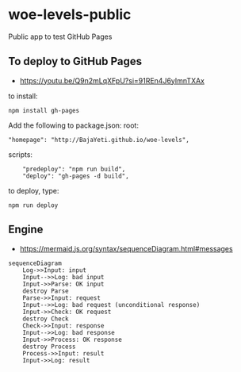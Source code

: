 # woe-levels-public
Public app to test GitHub Pages

## To deploy to GitHub Pages
 - https://youtu.be/Q9n2mLqXFpU?si=91REn4J6yImnTXAx

to install:
```
npm install gh-pages
```

Add the following to package.json:
root:
```
"homepage": "http://BajaYeti.github.io/woe-levels",
```


scripts:
```
    "predeploy": "npm run build",
    "deploy": "gh-pages -d build",
```

to deploy, type:
```
npm run deploy
```

## Engine
- https://mermaid.js.org/syntax/sequenceDiagram.html#messages

``` mermaid
sequenceDiagram
    Log->>Input: input
    Input-->>Log: bad input
    Input->>Parse: OK input
    destroy Parse
    Parse->>Input: request
    Input-->>Log: bad request (unconditional response)
    Input->>Check: OK request
    destroy Check
    Check->>Input: response
    Input-->>Log: bad response
    Input->>Process: OK response
    destroy Process
    Process->>Input: result
    Input->>Log: result
```

